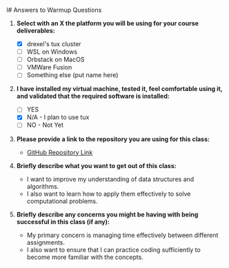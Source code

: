 l# Answers to Warmup Questions

1. **Select with an X the platform you will be using for your course deliverables:**
   - [x] drexel's tux cluster
   - [ ] WSL on Windows
   - [ ] Orbstack on MacOS
   - [ ] VMWare Fusion
   - [ ] Something else (put name here)

2. **I have installed my virtual machine, tested it, feel comfortable using it, and validated that the required software is installed:**
   - [ ] YES
   - [x] N/A - I plan to use tux
   - [ ] NO - Not Yet

3. **Please provide a link to the repository you are using for this class:**
   - [GitHub Repository Link](https://github.com/tac786/CS283)

4. **Briefly describe what you want to get out of this class:**
   - I want to improve my understanding of data structures and algorithms. 
   - I also want to learn how to apply them effectively to solve computational problems.

5. **Briefly describe any concerns you might be having with being successful in this class (if any):**
   - My primary concern is managing time effectively between different assignments. 
   - I also want to ensure that I can practice coding sufficiently to become more familiar with the concepts.
